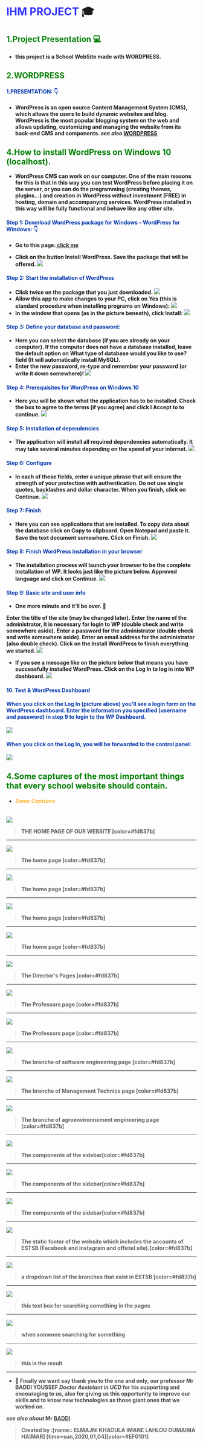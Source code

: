 # <strong style="color: blue; opacity: 0.80">**IHM PROJECT**</strong> :mortar_board: 
## <span style="color:green "> 1.Project Presentation :computer:</span>
* <strong style="color:dark">this project is a School WebSite made with WORDPRESS.
 ## <span style="color:green">2.WORDPRESS</span>
 #### <span style="color:#0036ad"> 1.PRESENTATION: :point_down:</span>
 
 * <strong style="color:dark">WordPress is an open source Content Management System (CMS), which allows the
users to build dynamic websites and blog. WordPress is the most popular blogging system on the web and allows updating, customizing and managing the website from its back-end CMS and components.
 *see also* [WORDPRESS](https://www.tutorialspoint.com/wordpress/wordpress_tutorial.pdf)


 ## <span style="color:green "> 4.How to install WordPress on Windows 10 (localhost).</span>
 
 * <strong style="color:dark">WordPress CMS can work on our computer. One of the main reasons for this is that in this way you can test WordPress before placing it on the server, or you can do the programming (creating themes, plugins…) and creation in WordPress without investment (FREE) in hosting, domain and accompanying services.
WordPress installed in this way will be fully functional and behave like any other site.

#### <span style="color:#0036ad"> Step 1: Download WordPress package for Windows – WordPress for Windows: :point_down:</span>

* <strong style="color:dark">Go to this page:[ click me]( https://go.microsoft.com/fwlink/?LinkID=286266)

* <strong style="color:dark">Click on the button Install WordPress. Save the package that will be offered.
![](https://i.imgur.com/CHZrLYb.png)

#### <span style="color:#0036ad">Step 2: Start the installation of WordPress
* <strong style="color:dark">Click twice on the package that you just downloaded.
![](https://i.imgur.com/0fjFScc.png)
* <strong style="color:dark">Allow this app to make changes to your PC, click on Yes (this is standard procedure when installing programs on Windows):
![](https://i.imgur.com/WaHuITz.png)
* <strong style="color:dark">In the window that opens (as in the picture beneath), click Install:
![](https://i.imgur.com/P5xqS8m.png)

#### <span style="color:#0036ad">Step 3: Define your database and password:
* <strong style="color:dark">Here you can select the database (if you are already on your computer). If the computer does not have a database installed, leave the default option on What type of database would you like to use? field (It will automatically install MySQL).
* <strong style="color:dark">Enter the new password, re-type and remember your password (or write it down somewhere)!
![](https://i.imgur.com/o9bQWfQ.png)
#### <span style="color:#0036ad">Step 4: Prerequisites for WordPress on Windows 10
* <strong style="color:dark">Here you will be shown what the application has to be installed. Check the box to agree to the terms (if you agree) and click I Accept to to continue.
![](https://i.imgur.com/SnnAoEV.png)
#### <span style="color:#0036ad">Step 5: Installation of dependencies
* <strong style="color:dark">The application will install all required dependencies automatically. It may take several minutes depending on the speed of your internet.
![](https://i.imgur.com/gyt4fzo.png)
#### <span style="color:#0036ad">Step 6: Configure
* <strong style="color:dark">In each of these fields, enter a unique phrase that will ensure the strength of your protection with authentication. Do not use single quotes, backlashes and dollar character. When you finish, click on Continue.
![](https://i.imgur.com/9dKQLLA.png)
#### <span style="color:#0036ad">Step 7: Finish
* <strong style="color:dark">Here you can see applications that are installed. To copy data about the database click on Copy to clipboard. Open Notepad and paste it. Save the text document somewhere. Click on Finish.
![](https://i.imgur.com/L1VuSsM.png)
#### <span style="color:#0036ad">Step 8: Finish WordPress installation in your browser
* <strong style="color:dark">The installation process will launch your browser to be the complete installation of WP. It looks just like the picture below. Approved language and click on Continue.
![](https://i.imgur.com/DjzJo56.png)
#### <span style="color:#0036ad">Step 9: Basic site and user info
* <strong style="color:dark">One more minute and it’ll be over. 🙂

Enter the title of the site (may be changed later).
Enter the name of the administrator, it is necessary for login to WP (double check and write somewhere aside).
Enter a password for the administrator (double check and write somewhere aside).
Enter an email address for the administrator (also double check).
Click on the Install WordPress to finish everything we started.
![](https://i.imgur.com/HQLVM7f.png)
* <strong style="color:dark">If you see a message like on the picture below that means you have successfully installed WordPress. Click on the Log In to log in into WP dashboard.
![](https://i.imgur.com/SXH0RBN.png)
#### <span style="color:#0036ad">10. Test & WordPress Dashboard
#### <span style="color:#0036ad">When you click on the Log In (picture above) you’ll see a login form on the WordPress dashboard. Enter the information you specified (username and password) in step 9 to login to the WP Dashboard.
![](https://i.imgur.com/2zEJYR5.png)
#### <span style="color:#0036ad">When you click on the Log In, you will be forwarded to the control panel:
![](https://i.imgur.com/YWlWpAt.png)

 ## <span style="color:green "> 4.Some captures of the most important things that every school website should contain.</span>
* ###### <strong style="color:orange; opacity: 0.80">Some Captures</strong>
![](https://i.imgur.com/aHqaIks.png)

> THE HOME PAGE OF OUR WEBSITE [color=#fd837b]
 ---
![](https://i.imgur.com/mQn8PdY.png)

> The home page [color=#fd837b]
 ---
 ![](https://i.imgur.com/SMSICby.png)

> The home page [color=#fd837b]
---
![](https://i.imgur.com/ElzgURv.png)
> The home page [color=#fd837b]
---
![](https://i.imgur.com/1oSBB8Y.png)
> The home page [color=#fd837b]
---
![](https://i.imgur.com/CKQWIj3.png)
> The Director's Pages [color=#fd837b]
---
![](https://i.imgur.com/X2gUs13.png)
> The Professors page [color=#fd837b]
---
![](https://i.imgur.com/ISR7gMp.png)
> The Professors page [color=#fd837b]
---
![](https://i.imgur.com/tf3FvLy.png)
> The branche of software engineering page [color=#fd837b]
---
![](https://i.imgur.com/2XXuBlb.png)
> The branche of Management Technics page [color=#fd837b]
---
![](https://i.imgur.com/Is3nzIy.png)
> The branche of agroenvironnement engineering page [color=#fd837b]
---
![](https://i.imgur.com/0TI5iQ4.png)
> The components of the sidebar[color=#fd837b]
---

![](https://i.imgur.com/JAaomWl.png)
> The components of the sidebar[color=#fd837b]
---

![](https://i.imgur.com/YMlEKDw.png)
> The components of the sidebar[color=#fd837b]
---

![](https://i.imgur.com/DPHsaqF.png)
> The static footer of the website which includes the accounts of ESTSB (Facebook and instagram and officiel site).[color=#fd837b]
---
![](https://i.imgur.com/AJyn7x6.jpg)
> a dropdown list of the branches that exist in ESTSB [color=#fd837b]
---
![](https://i.imgur.com/gIMGyaI.png)
> this text box for searching something in the pages
---
![](https://i.imgur.com/HqGRoOY.jpg)
> when someone searching for something
---
![](https://i.imgur.com/WQKpCmD.png)
> this is the result
---
* <strong style="color: dark ; opacity: 0.80">:pray: Finally we want say thank you to the one and only, our professor Mr BADDI YOUSSEF *Doctor Assistant in UCD* for his supporting  and encouraging to us, also for giving us this opportunity to improve our skills and to know new technologies as those giant ones that we worked on.

*see also about* Mr [BADDI](https://ma.linkedin.com/in/youssefbaddi/fr)
</strong>
 
> Created by :[name= ELMAJNI KHAOULA IMANE LAHLOU OUMAIMA HAIMAR]
[time=sun,2020,01,04][color=#EF0101]